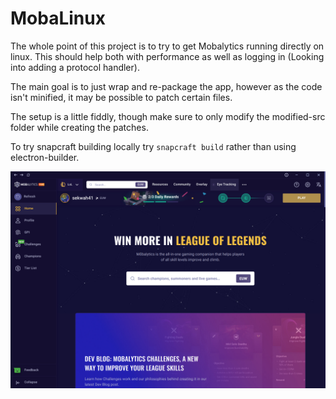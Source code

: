 MobaLinux
=========
The whole point of this project is to try to get Mobalytics running directly on linux.
This should help both with performance as well as logging in (Looking into adding a protocol handler).

The main goal is to just wrap and re-package the app, however as the code isn't minified, it may be possible to patch
certain files.


The setup is a little fiddly, though make sure to only modify the modified-src folder while creating the patches.

To try snapcraft building locally try `snapcraft build` rather than using electron-builder.

![Mobalytics](.github/images/img.png)
